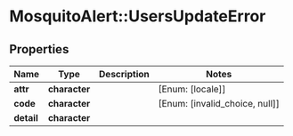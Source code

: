 # MosquitoAlert::UsersUpdateError


## Properties
Name | Type | Description | Notes
------------ | ------------- | ------------- | -------------
**attr** | **character** |  | [Enum: [locale]] 
**code** | **character** |  | [Enum: [invalid_choice, null]] 
**detail** | **character** |  | 


